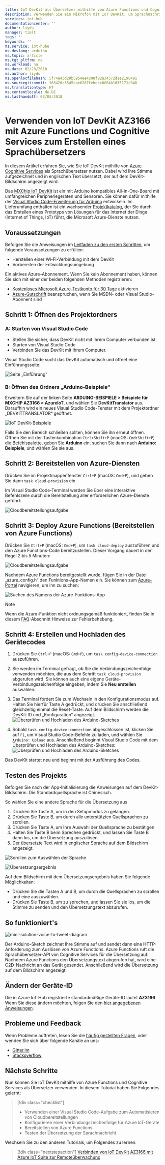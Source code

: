 ```yaml
---
title: IoT DevKit als Übersetzer mithilfe von Azure Functions und Cognitive Services | Microsoft-Dokumentation
description: Verwenden Sie ein Mikrofon mit IoT DevKit, um Sprachnachrichten zu empfangen, und Azure Cognitive Services für die Übersetzung der Nachrichten in die englische Sprache.
services: iot-hub
documentationcenter: ''
author: liydu
manager: timlt
tags: ''
keywords: ''
ms.service: iot-hube
ms.devlang: arduino
ms.topic: article
ms.tgt_pltfrm: na
ms.workload: na
ms.date: 02/28/2018
ms.author: liydu
ms.openlocfilehash: 5f74e43d20b5954ae4808f82a34372d1e2190481
ms.sourcegitcommit: 168426c3545eae6287febecc8804b1035171c048
ms.translationtype: HT
ms.contentlocale: de-DE
ms.lasthandoff: 03/08/2018
---
```

# <a name="use-iot-devkit-az3166-with-azure-function-and-cognitive-services-to-make-a-language-translator"></a>Verwenden von IoT DevKit AZ3166 mit Azure Functions und Cognitive Services zum Erstellen eines Sprachübersetzers

In diesem Artikel erfahren Sie, wie Sie IoT DevKit mithilfe von [Azure Cognitive Services](https://azure.microsoft.com/services/cognitive-services/) als Sprachübersetzer nutzen. Dabei wird Ihre Stimme aufgezeichnet und in englischen Text übersetzt, der auf dem DevKit-Bildschirm angezeigt wird.

Das [MXChip IoT DevKit](https://aka.ms/iot-devkit) ist ein mit Arduino kompatibles All-in-One-Board mit umfangreichen Peripheriegeräten und Sensoren. Sie können dafür mithilfe der [Visual Studio Code-Erweiterung für Arduino](https://aka.ms/arduino) entwickeln. Im Lieferumfang enthalten ist ein wachsender [Projektkatalog](https://microsoft.github.io/azure-iot-developer-kit/docs/projects/), der Sie durch das Erstellen eines Prototyps von Lösungen für das Internet der Dinge (Internet of Things, IoT) führt, die Microsoft Azure-Dienste nutzen.

## <a name="what-you-need"></a>Voraussetzungen

Befolgen Sie die Anweisungen im [Leitfaden zu den ersten Schritten](https://docs.microsoft.com/azure/iot-hub/iot-hub-arduino-iot-devkit-az3166-get-started), um folgende Voraussetzungen zu erfüllen:

* Herstellen einer Wi-Fi-Verbindung mit dem DevKit
* Vorbereiten der Entwicklungsumgebung

Ein aktives Azure-Abonnement. Wenn Sie kein Abonnement haben, können Sie sich mit einer der beiden folgenden Methoden registrieren:

* [Kostenloses Microsoft Azure-Testkonto für 30 Tage](https://azureinfo.microsoft.com/us-freetrial.html) aktivieren
* [Azure-Gutschrift](https://azure.microsoft.com/pricing/member-offers/msdn-benefits-details/) beanspruchen, wenn Sie MSDN- oder Visual Studio-Abonnent sind

## <a name="step-1-open-the-project-folder"></a>Schritt 1: Öffnen des Projektordners

### <a name="a-start-vs-code"></a>A: Starten von Visual Studio Code

- Stellen Sie sicher, dass DevKit nicht mit Ihrem Computer verbunden ist.
- Starten von Visual Studio Code
- Verbinden Sie das DevKit mit Ihrem Computer.

Visual Studio Code sucht das DevKit automatisch und öffnet eine Einführungsseite:

![Seite „Einführung“](media/iot-hub-arduino-iot-devkit-az3166-translator/vscode_start.png)

### <a name="b-open-the-arduino-examples-folder"></a>B: Öffnen des Ordners „Arduino-Beispiele“

Erweitern Sie auf der linken Seite **ARDUINO-BEISPIELE > Beispiele für MXCHIP AZ3166 > AzureIoT**, und wählen Sie **DevKitTranslator** aus. Daraufhin wird ein neues Visual Studio Code-Fenster mit dem Projektordner „DEVKITTRANSLATOR“ geöffnet.

![IoT DevKit-Beispiele](media/iot-hub-arduino-iot-devkit-az3166-translator/vscode_examples.png)

Falls Sie den Bereich schließen sollten, können Sie ihn erneut öffnen. Öffnen Sie mit der Tastenkombination `Ctrl+Shift+P` (macOS: `Cmd+Shift+P`) die Befehlspalette, geben Sie **Arduino** ein, suchen Sie dann nach **Arduino: Beispiele**, und wählen Sie sie aus.

## <a name="step-2-provision-azure-services"></a>Schritt 2: Bereitstellen von Azure-Diensten

Drücken Sie im Projektmappenfenster `Ctrl+P` (macOS: `Cmd+P`), und geben Sie dann `task cloud-provision` ein.

Im Visual Studio Code-Terminal werden Sie über eine interaktive Befehlszeile durch die Bereitstellung aller erforderlichen Azure-Dienste geführt:

![Cloudbereitstellungsaufgabe](media/iot-hub-arduino-iot-devkit-az3166-translator/cloud-provision.png)

## <a name="step-3-deploy-azure-functions"></a>Schritt 3: Deploy Azure Functions (Bereitstellen von Azure Functions)

Drücken Sie `Ctrl+P` (macOS: `Cmd+P`), um `task cloud-deploy` auszuführen und den Azure Functions-Code bereitzustellen. Dieser Vorgang dauert in der Regel 2 bis 5 Minuten:

![Cloudbereitstellungsaufgabe](media/iot-hub-arduino-iot-devkit-az3166-translator/cloud-deploy.png)

Nachdem Azure Functions bereitgestellt wurde, fügen Sie in der Datei „azure_config.h“ den Funktions-App-Namen ein. Sie können zum [Azure-Portal](https://portal.azure.com/) navigieren, um ihn zu suchen:

![Suchen des Namens der Azure-Funktions-App](media/iot-hub-arduino-iot-devkit-az3166-translator/azure-function.png)

> [!NOTE]
> Wenn die Azure-Funktion nicht ordnungsgemäß funktioniert, finden Sie in diesem [FAQ](https://microsoft.github.io/azure-iot-developer-kit/docs/faq#compilation-error-for-azure-function)-Abschnitt Hinweise zur Fehlerbehebung.

## <a name="step-4-build-and-upload-the-device-code"></a>Schritt 4: Erstellen und Hochladen des Gerätecodes

1. Drücken Sie `Ctrl+P` (macOS: `Cmd+P`), um `task config-device-connection` auszuführen.

2. Sie werden im Terminal gefragt, ob Sie die Verbindungszeichenfolge verwenden möchten, die aus dem Schritt `task cloud-provision` abgerufen wird. Sie können auch eine eigene Geräte-Verbindungszeichenfolge eingeben, indem Sie **Neu erstellen** auswählen.

3. Das Terminal fordert Sie zum Wechseln in den Konfigurationsmodus auf. Halten Sie hierfür Taste A gedrückt, und drücken Sie anschließend gleichzeitig einmal die Reset-Taste. Auf dem Bildschirm werden die DevKit-ID und „Konfiguration“ angezeigt.
  ![Überprüfen und Hochladen des Arduino-Sketches](media/iot-hub-arduino-iot-devkit-az3166-translator/config-device-connection.png)

4. Sobald `task config-device-connection` abgeschlossen ist, klicken Sie auf `F1`, um Visual Studio Code-Befehle zu laden, und wählen Sie `Arduino: Upload` aus. Anschließend beginnt Visual Studio Code mit dem Überprüfen und Hochladen des Arduino-Sketches: ![Überprüfen und Hochladen des Arduino-Sketches](media/iot-hub-arduino-iot-devkit-az3166-translator/arduino-upload.png)

Das DevKit startet neu und beginnt mit der Ausführung des Codes.

## <a name="test-the-project"></a>Testen des Projekts

Befolgen Sie nach der App-Initialisierung die Anweisungen auf dem DevKit-Bildschirm. Die Standardquellsprache ist Chinesisch.

So wählen Sie eine andere Sprache für die Übersetzung aus

1. Drücken Sie Taste A, um in den Setupmodus zu gelangen.
2. Drücken Sie Taste B, um durch alle unterstützten Quellsprachen zu scrollen.
3. Drücken Sie Taste A, um Ihre Auswahl der Quellsprache zu bestätigen.
4. Halten Sie Taste B beim Sprechen gedrückt, und lassen Sie Taste B dann los, um die Übersetzung auszulösen.
5. Der übersetzte Text wird in englischer Sprache auf dem Bildschirm angezeigt.

![Scrollen zum Auswählen der Sprache](media/iot-hub-arduino-iot-devkit-az3166-translator/select-language.jpg)

![Übersetzungsergebnis](media/iot-hub-arduino-iot-devkit-az3166-translator/translation-result.jpg)

Auf dem Bildschirm mit dem Übersetzungsergebnis haben Sie folgende Möglichkeiten:

- Drücken Sie die Tasten A und B, um durch die Quellsprachen zu scrollen und eine auszuwählen.
- Drücken Sie Taste B, um zu sprechen, und lassen Sie sie los, um die Stimme zu senden und den Übersetzungstext abzurufen.

## <a name="how-it-works"></a>So funktioniert's

![mini-solution-voice-to-tweet-diagram](media/iot-hub-arduino-iot-devkit-az3166-translator/diagram.png)

Der Arduino-Sketch zeichnet Ihre Stimme auf und sendet dann eine HTTP-Anforderung zum Auslösen von Azure Functions. Azure Functions ruft die Sprachübersetzer-API von Cognitive Services für die Übersetzung auf. Nachdem Azure Functions den Übersetzungstext abgerufen hat, wird eine C2D-Nachricht an das Gerät gesendet. Anschließend wird die Übersetzung auf dem Bildschirm angezeigt.

## <a name="change-device-id"></a>Ändern der Geräte-ID

Die in Azure IoT Hub registrierte standardmäßige Geräte-ID lautet **AZ3166**. Wenn Sie diese ändern möchten, folgen Sie den [hier angegebenen Anweisungen](https://microsoft.github.io/azure-iot-developer-kit/docs/customize-device-id/).

## <a name="problems-and-feedback"></a>Probleme und Feedback

Wenn Probleme auftreten, lesen Sie die [häufig gestellten Fragen](https://microsoft.github.io/azure-iot-developer-kit/docs/faq/), oder wenden Sie sich über folgende Kanäle an uns:

* [Gitter.im](http://gitter.im/Microsoft/azure-iot-developer-kit)
* [Stackoverflow](https://stackoverflow.com/questions/tagged/iot-devkit)

## <a name="next-steps"></a>Nächste Schritte

Nun können Sie IoT DevKit mithilfe von Azure Functions und Cognitive Services als Übersetzer verwenden. In diesem Tutorial haben Sie Folgendes gelernt:

> [!div class="checklist"]
> * Verwenden einer Visual Studio Code-Aufgabe zum Automatisieren von Cloudbereitstellungen
> * Konfigurieren einer Verbindungszeichenfolge für Azure IoT-Geräte
> * Bereitstellen von Azure Functions
> * Testen der Übersetzung der Sprachnachricht

Wechseln Sie zu den anderen Tutorials, um Folgendes zu lernen:

> [!div class="nextstepaction"]
> [Verbinden von IoT DevKit AZ3166 mit Azure IoT Suite zur Remoteüberwachung](https://docs.microsoft.com/en-us/azure/iot-hub/iot-hub-arduino-iot-devkit-az3166-devkit-remote-monitoring)
